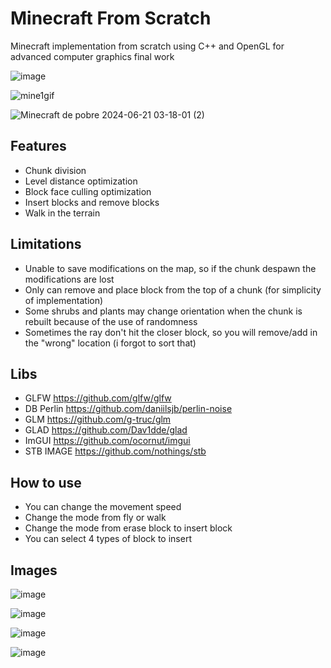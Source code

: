 # Minecraft From Scratch
Minecraft implementation from scratch using C++ and OpenGL for advanced computer graphics final work

![image](https://github.com/RodrigoPAml/MinecraftFromScratch/assets/41243039/c2c0d13a-424a-429c-9ba3-baf80907a5b3)

![mine1gif](https://github.com/RodrigoPAml/MinecraftFromScratch/assets/41243039/5475d726-d0e3-4102-a0c8-147157aa8ef6)

![Minecraft de pobre 2024-06-21 03-18-01 (2)](https://github.com/RodrigoPAml/MinecraftFromScratch/assets/41243039/24d8a8b8-c1ae-464e-93c3-9d1956fef071)

## Features

- Chunk division
- Level distance optimization
- Block face culling optimization
- Insert blocks and remove blocks
- Walk in the terrain

## Limitations

- Unable to save modifications on the map, so if the chunk despawn the modifications are lost
- Only can remove and place block from the top of a chunk (for simplicity of implementation)
- Some shrubs and plants may change orientation when the chunk is rebuilt because of the use of randomness
- Sometimes the ray don't hit the closer block, so you will remove/add in the "wrong" location (i forgot to sort that)

## Libs

- GLFW https://github.com/glfw/glfw
- DB Perlin https://github.com/daniilsjb/perlin-noise
- GLM https://github.com/g-truc/glm
- GLAD https://github.com/Dav1dde/glad
- ImGUI https://github.com/ocornut/imgui
- STB IMAGE https://github.com/nothings/stb

## How to use

- You can change the movement speed
- Change the mode from fly or walk
- Change the mode from erase block to insert block
- You can select 4 types of block to insert

## Images

![image](https://github.com/RodrigoPAml/MinecraftFromScratch/assets/41243039/3a494b12-9efa-416c-8b8e-f54ccd177534)

![image](https://github.com/RodrigoPAml/MinecraftFromScratch/assets/41243039/13497e5e-3c24-4521-ac30-e5465fca9d99)

![image](https://github.com/RodrigoPAml/MinecraftFromScratch/assets/41243039/2b9a911a-8ca1-4413-8ded-ab268cece175)

![image](https://github.com/RodrigoPAml/MinecraftFromScratch/assets/41243039/1493d2ff-4565-46e6-a996-7f6f631ad2c9)
